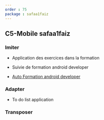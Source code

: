 ```yaml
---
order : 75
package : safaa1faiz
---
```

## C5-Mobile safaa1faiz



### Imiter

- Application des exercices dans la formation 
- Suivie de formation android developer



- [Auto Formation android developer](https://github.com/solicoders/Assaid-Amina-autoformation-android)
  
### Adapter



- To do list application




### Transposer










